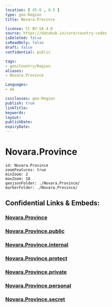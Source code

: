 ```yaml
---
location: [ 45.6 , 8.5 ] 
type: geo-Region
title: Novara.Province

license: CC BY-SA 4.0
source: https://datahub.io/core/country-codes
isDeleted: false
isReadOnly: false
draft: false
confidential: public

tags:
- geo/Country/Region
aliases:
- Novara.Province

Languages:
- de

cssclasses: geo-Region
publish: true
linkTitle: 
keywords: 
layout: 
publishDate: 
expiryDate: 
---
```


# Novara.Province

```leaflet
id: Novara.Province
zoomFeatures: true 
minZoom: 2 
maxZoom: 18
geojsonFolder: ./Novara.Province/
markerFolder: ./Novara.Province/
```


## Confidential Links & Embeds: 

### [Novara.Province](/_Standards/Earth/Continent/Europe/Europe~South/Italy/regions~Italy/Piedmont/Novara.Province.md) 

### [Novara.Province.public](/_public/Earth/Continent/Europe/Europe~South/Italy/regions~Italy/Piedmont/Novara.Province.public.md) 

### [Novara.Province.internal](/_internal/Earth/Continent/Europe/Europe~South/Italy/regions~Italy/Piedmont/Novara.Province.internal.md) 

### [Novara.Province.protect](/_protect/Earth/Continent/Europe/Europe~South/Italy/regions~Italy/Piedmont/Novara.Province.protect.md) 

### [Novara.Province.private](/_private/Earth/Continent/Europe/Europe~South/Italy/regions~Italy/Piedmont/Novara.Province.private.md) 

### [Novara.Province.personal](/_personal/Earth/Continent/Europe/Europe~South/Italy/regions~Italy/Piedmont/Novara.Province.personal.md) 

### [Novara.Province.secret](/_secret/Earth/Continent/Europe/Europe~South/Italy/regions~Italy/Piedmont/Novara.Province.secret.md)

